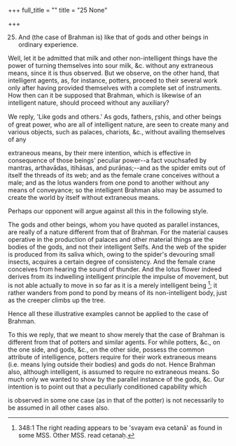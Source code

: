 +++
full_title = ""
title = "25 None"

+++


25. And (the case of Brahman is) like that of gods and other beings in ordinary experience.

Well, let it be admitted that milk and other non-intelligent things have the power of turning themselves into sour milk, &c. without any extraneous means, since it is thus observed. But we observe, on the other hand, that intelligent agents, as, for instance, potters, proceed to their several work only after having provided themselves with a complete set of instruments. How then can it be supposed that Brahman, which is likewise of an intelligent nature, should proceed without any auxiliary?

We reply, 'Like gods and others.' As gods, fathers, r̥shis, and other beings of great power, who are all of intelligent nature, are seen to create many and various objects, such as palaces, chariots, &c., without availing themselves of any

extraneous means, by their mere intention, which is effective in consequence of those beings' peculiar power--a fact vouchsafed by mantras, arthavādas, itihāsas, and purāṇas;--and as the spider emits out of itself the threads of its web; and as the female crane conceives without a male; and as the lotus wanders from one pond to another without any means of conveyance; so the intelligent Brahman also may be assumed to create the world by itself without extraneous means.

Perhaps our opponent will argue against all this in the following style.

The gods and other beings, whom you have quoted as parallel instances, are really of a nature different from that of Brahman. For the material causes operative in the production of palaces and other material things are the bodies of the gods, and not their intelligent Selfs. And the web of the spider is produced from its saliva which, owing to the spider's devouring small insects, acquires a certain degree of consistency. And the female crane conceives from hearing the sound of thunder. And the lotus flower indeed derives from its indwelling intelligent principle the impulse of movement, but is not able actually to move in so far as it is a merely intelligent being [^fn_307]; it rather wanders from pond to pond by means of its non-intelligent body, just as the creeper climbs up the tree.

Hence all these illustrative examples cannot be applied to the case of Brahman.

[^fn_307]: 348:1 The right reading appears to be 'svayam eva cetanā' as found in some MSS. Other MSS. read cetanaḥ.

To this we reply, that we meant to show merely that the case of Brahman is different from that of potters and similar agents. For while potters, &c., on the one side, and gods, &c., on the other side, possess the common attribute of intelligence, potters require for their work extraneous means (i.e. means lying outside their bodies) and gods do not. Hence Brahman also, although intelligent, is assumed to require no extraneous means. So much only we wanted to show by the parallel instance of the gods, &c. Our intention is to point out that a peculiarly conditioned capability which

is observed in some one case (as in that of the potter) is not necessarily to be assumed in all other cases also.

